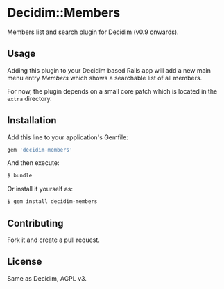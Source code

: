 # Decidim::Members

Members list and search plugin for Decidim (v0.9 onwards).

## Usage

Adding this plugin to your Decidim based Rails app will add a new main menu
entry _Members_ which shows a searchable list of all members.

For now, the plugin depends on a small core patch which is located in the
`extra` directory.

## Installation
Add this line to your application's Gemfile:

```ruby
gem 'decidim-members'
```

And then execute:
```bash
$ bundle
```

Or install it yourself as:
```bash
$ gem install decidim-members
```

## Contributing

Fork it and create a pull request.

## License

Same as Decidim, AGPL v3.
